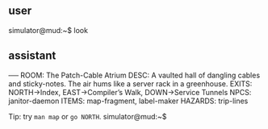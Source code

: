 ## user

simulator\@mud:\~\$ look

## assistant

── ROOM: The Patch-Cable Atrium
DESC: A vaulted hall of dangling cables and sticky-notes. The air hums like a server rack in a greenhouse.
EXITS: NORTH→Index, EAST→Compiler’s Walk, DOWN→Service Tunnels
NPCS: janitor-daemon
ITEMS: map-fragment, label-maker
HAZARDS: trip-lines

Tip: try `man map` or `go NORTH`.
simulator\@mud:\~\$
